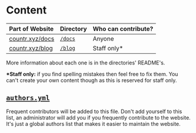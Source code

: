 # Content

| Part of Website                                      | Directory                  | Who can contribute? |
|:-----------------------------------------------------|:---------------------------|:--------------------|
| [countr.xyz/docs](https://countr.xyz/docs)           | [`/docs`](docs/)           | Anyone              |
| [countr.xyz/blog](https://countr.xyz/blog)           | [`/blog`](blog/)           | Staff only*         |

More information about each one is in the directories' README's.

**\*Staff only:** if you find spelling mistakes then feel free to fix them. You can't create your own content though as this is reserved for staff only.

## [`authors.yml`](authors.yml)

Frequent contributors will be added to this file. Don't add yourself to this list, an administrator will add you if you frequently contribute to the website. It's just a global authors list that makes it easier to maintain the website.